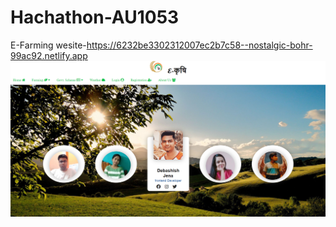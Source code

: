 # Hachathon-AU1053
E-Farming wesite-https://6232be3302312007ec2b7c58--nostalgic-bohr-99ac92.netlify.app
<img src ="https://github.com/coder-ashish/Hachathon-AU1053/blob/main/Team%20members.png">


